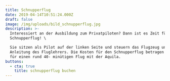 ```yaml
---
title: Schnupperflug
date: 2019-04-14T10:51:24.000Z
draft: false
image: /img/uploads/bild_schnupperflug.jpg
description: >-
  Interessiert an der Ausbildung zum Privatpiloten? Dann ist es Zeit für einen
  Schnupperflug! \

  Sie sitzen als Pilot auf der linken Seite und steuern das Flugzeug unter
  Anleitung des Fluglehrers. Die Kosten für den Schnupperflug betragen CHF 300.–
  für einen rund 40- minütigen Flug mit der Aquila.
buttons:
  - cta: true
    title: schnupperflug buchen
---
```


